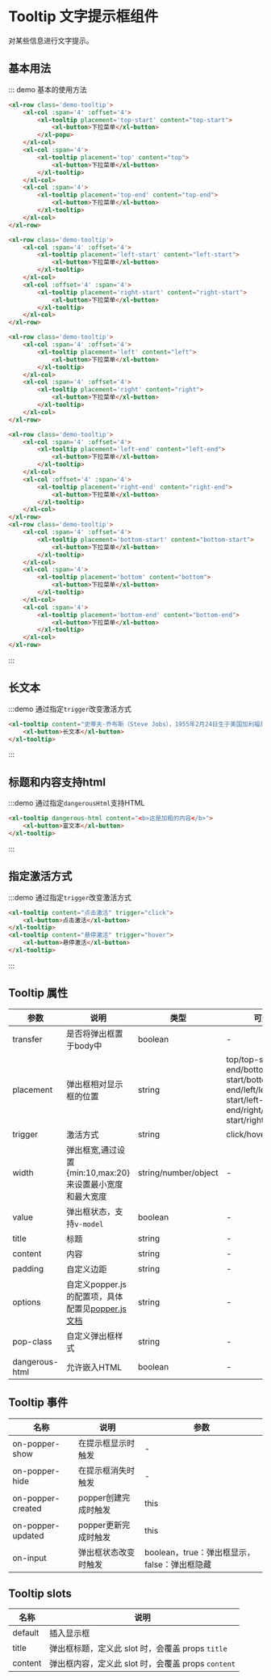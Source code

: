 <script>
    export default{
        data(){
            return{
                visiable:false
            }
        },
        methods:{
          container(){
            return document.getElementById('container')
          }
        }
    }
</script>

<style>
    .demo-tooltip{
        margin-bottom:2em;
    }
</style>

# Tooltip 文字提示框组件

对某些信息进行文字提示。

## 基本用法

::: demo 基本的使用方法

```html
<xl-row class='demo-tooltip'>
    <xl-col :span='4' :offset='4'>
        <xl-tooltip placement='top-start' content="top-start">
            <xl-button>下拉菜单</xl-button>
        </xl-popu>
    </xl-col>
    <xl-col :span='4'>
        <xl-tooltip placement='top' content="top">
            <xl-button>下拉菜单</xl-button>
        </xl-tooltip>
    </xl-col>
    <xl-col :span='4'>
        <xl-tooltip placement='top-end' content="top-end">
            <xl-button>下拉菜单</xl-button>
        </xl-tooltip>
    </xl-col>
</xl-row>

<xl-row class='demo-tooltip'>
    <xl-col :span='4' :offset='4'>
        <xl-tooltip placement='left-start' content="left-start">
            <xl-button>下拉菜单</xl-button>
        </xl-tooltip>
    </xl-col>
    <xl-col :offset='4' :span='4'>
        <xl-tooltip placement='right-start' content="right-start">
            <xl-button>下拉菜单</xl-button>
        </xl-tooltip>
    </xl-col>
</xl-row>

<xl-row class='demo-tooltip'>
    <xl-col :span='4' :offset='4'>
        <xl-tooltip placement='left' content="left">
            <xl-button>下拉菜单</xl-button>
        </xl-tooltip>
    </xl-col>
    <xl-col :span='4' :offset='4'>
        <xl-tooltip placement='right' content="right">
            <xl-button>下拉菜单</xl-button>
        </xl-tooltip>
    </xl-col>
</xl-row>

<xl-row class='demo-tooltip'>
    <xl-col :span='4' :offset='4'>
        <xl-tooltip placement='left-end' content="left-end">
            <xl-button>下拉菜单</xl-button>
        </xl-tooltip>
    </xl-col>
    <xl-col :offset='4' :span='4'>
        <xl-tooltip placement='right-end' content="right-end">
            <xl-button>下拉菜单</xl-button>
        </xl-tooltip>
    </xl-col>
</xl-row>
<xl-row class='demo-tooltip'>
    <xl-col :span='4' :offset='4'>
        <xl-tooltip placement='bottom-start' content="bottom-start">
            <xl-button>下拉菜单</xl-button>
        </xl-tooltip>
    </xl-col>
    <xl-col :span='4'>
        <xl-tooltip placement='bottom' content="bottom">
            <xl-button>下拉菜单</xl-button>
        </xl-tooltip>
    </xl-col>
    <xl-col :span='4'>
        <xl-tooltip placement='bottom-end' content="bottom-end">
            <xl-button>下拉菜单</xl-button>
        </xl-tooltip>
    </xl-col>
</xl-row>
```
:::

## 长文本

:::demo 通过指定`trigger`改变激活方式
```html
<xl-tooltip content="史蒂夫·乔布斯（Steve Jobs），1955年2月24日生于美国加利福尼亚州旧金山，美国发明家、企业家、美国苹果公司联合创办人。">
    <xl-button>长文本</xl-button>
</xl-tooltip>
```

:::

## 标题和内容支持html

:::demo 通过指定`dangerousHtml`支持HTML
```html
<xl-tooltip dangerous-html content="<b>这是加粗的内容</b>">
    <xl-button>富文本</xl-button>
</xl-tooltip>
```

:::

## 指定激活方式

:::demo 通过指定`trigger`改变激活方式
```html
<xl-tooltip content="点击激活" trigger="click">
    <xl-button>点击激活</xl-button>
</xl-tooltip>
<xl-tooltip content="悬停激活" trigger="hover">
    <xl-button>悬停激活</xl-button>
</xl-tooltip>
```

:::





## Tooltip 属性

| 参数            | 说明                                | 类型     | 可选值                 | 默认值            |
| --------------- | ---------------------------- | -------- | ---------------- | ----------------- |
| transfer | 是否将弹出框置于body中   | boolean |                -             | false |
| placement       | 弹出框相对显示框的位置                     | string   | top/top-start/top-end/bottom/bottom-start/bottom-end/left/left-start/left-end/right/right-start/right-end | bottom               |
| trigger       | 激活方式                   | string   | click/hover/custom | hover               |
| width       | 弹出框宽,通过设置{min:10,max:20}来设置最小宽度和最大宽度                   | string/number/object   | - | {min: 150,max: 300}               |
| value       | 弹出框状态，支持`v-model`                   | boolean  | - | false              |
| title       | 标题                   | string  | - | -              |
| content       | 内容                   | string   | - | -              |
| padding       | 自定义边距                   | string   | - | '0.5em,1em'              |
| options       | 自定义popper.js的配置项，具体配置见[popper.js文档](https://popper.js.org/popper-documentation.html)                  | string   | - | '0.5em,1em'              |
| pop-class       | 自定义弹出框样式         | string   | - | -        |
| dangerous-html      | 允许嵌入HTML         | boolean   | - | false        |


## Tooltip 事件

| 名称    | 说明       |参数                    |
| ------- | ---------- |----------------------- |
| on-popper-show | 在提示框显示时触发 |  -  |
| on-popper-hide   | 在提示框消失时触发 |  -  |
| on-popper-created   | popper创建完成时触发 |  this  |
| on-popper-updated   | popper更新完成时触发 |  this  |
| on-input   | 弹出框状态改变时触发 | boolean，true：弹出框显示，false：弹出框隐藏  |

## Tooltip slots

| 名称    | 说明       |
| ------- | ---------- |
| default | 插入显示框 |
| title   | 弹出框标题，定义此 slot 时，会覆盖 props `title` |
| content   | 弹出框内容，定义此 slot 时，会覆盖 props `content` |

